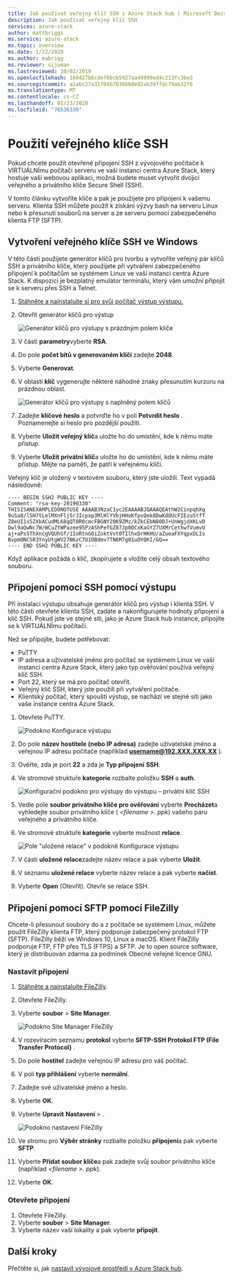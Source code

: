 ```yaml
---
title: Jak používat veřejný klíč SSH s Azure Stack hub | Microsoft Docs
description: Jak používat veřejný klíč SSH
services: azure-stack
author: mattbriggs
ms.service: azure-stack
ms.topic: overview
ms.date: 1/22/2020
ms.author: mabrigg
ms.reviewer: sijuman
ms.lastreviewed: 10/02/2019
ms.openlocfilehash: 160427b6cdef6bcb5927aad4999ed4c213fc3be3
ms.sourcegitcommit: a1abc27a31f04b703666de02ab39ffdc79a632f6
ms.translationtype: MT
ms.contentlocale: cs-CZ
ms.lasthandoff: 01/23/2020
ms.locfileid: "76536330"
---
```

# <a name="use-an-ssh-public-key"></a>Použití veřejného klíče SSH

Pokud chcete použít otevřené připojení SSH z vývojového počítače k VIRTUÁLNÍmu počítači serveru ve vaší instanci centra Azure Stack, který hostuje vaši webovou aplikaci, možná budete muset vytvořit dvojici veřejného a privátního klíče Secure Shell (SSH). 

V tomto článku vytvoříte klíče a pak je použijete pro připojení k vašemu serveru. Klienta SSH můžete použít k získání výzvy bash na serveru Linux nebo k přesunutí souborů na server a ze serveru pomocí zabezpečeného klienta FTP (SFTP).

## <a name="create-an-ssh-public-key-on-windows"></a>Vytvoření veřejného klíče SSH ve Windows

V této části použijete generátor klíčů pro tvorbu a vytvoříte veřejný pár klíčů SSH a privátního klíče, který použijete při vytváření zabezpečeného připojení k počítačům se systémem Linux ve vaší instanci centra Azure Stack. K dispozici je bezplatný emulátor terminálu, který vám umožní připojit se k serveru přes SSH a Telnet.

1. [Stáhněte a nainstalujte si pro svůj počítač výstup výstupu.](https://www.chiark.greenend.org.uk/~sgtatham/putty/latest.html)

1. Otevřít generátor klíčů pro výstup

    ![Generátor klíčů pro výstupy s prázdným polem klíče](media/azure-stack-dev-start-howto-ssh-public-key/001-putty-key-gen-start.png)

1. V části **parametry**vyberte **RSA**.

1. Do pole **počet bitů v generovaném klíči** zadejte **2048**.  

1. Vyberte **Generovat**.

1. V oblasti **klíč** vygenerujte některé náhodné znaky přesunutím kurzoru na prázdnou oblast.

    ![Generátor klíčů pro výstupy s naplněný polem klíčů](media/azure-stack-dev-start-howto-ssh-public-key/002-putty-key-gen-result.png)

1. Zadejte **klíčové heslo** a potvrďte ho v poli **Potvrdit heslo** . Poznamenejte si heslo pro pozdější použití.

1. Vyberte **Uložit veřejný klíč**a uložte ho do umístění, kde k němu máte přístup.

1. Vyberte **Uložit privátní klíč**a uložte ho do umístění, kde k němu máte přístup. Mějte na paměti, že patří k veřejnému klíči.

Veřejný klíč je uložený v textovém souboru, který jste uložili. Text vypadá následovně:

```text  
---- BEGIN SSH2 PUBLIC KEY ----
Comment: "rsa-key-20190330"
THISISANEXAMPLEDONOTUSE AAAAB3NzaC1yc2EAAAABJQAAAQEAthW2CinpqhXq
9uSa8/lSH7tLelMXnFljSrJIcpxp3MlHlYVbjHHoKfpvQek8DwKdOUcFIEzuStfT
Z8eUI1s5ZXkACudML68qQT8R0cmcFBGNY20K9ZMz/kZkCEbN80DJ+UnWgjdXKLvD
Dwl9aQwNc7W/WCuZtWPazee95PzAShPefGZ87Jp0OCxKaGYZ7UXMrCethwfVumvU
aj+aPsSThXncgVQUhSf/1IoRtnGOiZoktVvt0TIlhxDrHKHU/aZueaFXYqpxDLIs
BvpmONCSR3YnyUtgWV27N6zC7U1OBdmv7TN6M7g01uOYQKI/GQ==
---- END SSH2 PUBLIC KEY ----
```

Když aplikace požádá o klíč, zkopírujete a vložíte celý obsah textového souboru.

## <a name="connect-with-ssh-by-using-putty"></a>Připojení pomocí SSH pomocí výstupu

Při instalaci výstupu obsahuje generátor klíčů pro výstup i klienta SSH. V této části otevřete klienta SSH, zadáte a nakonfigurujete hodnoty připojení a klíč SSH. Pokud jste ve stejné síti, jako je Azure Stack hub instance, připojíte se k VIRTUÁLNÍmu počítači.

Než se připojíte, budete potřebovat:
- PuTTY
- IP adresa a uživatelské jméno pro počítač se systémem Linux ve vaší instanci centra Azure Stack, který jako typ ověřování používá veřejný klíč SSH.
- Port 22, který se má pro počítač otevřít.
- Veřejný klíč SSH, který jste použili při vytváření počítače.
- Klientský počítač, který spouští výstup, se nachází ve stejné síti jako vaše instance centra Azure Stack.

1. Otevřete PuTTY.

    ![Podokno Konfigurace výstupu](media/azure-stack-dev-start-howto-ssh-public-key/002-putty-connect.png)

2. Do pole **název hostitele (nebo IP adresa)** zadejte uživatelské jméno a veřejnou IP adresu počítače (například **username@192.XXX.XXX.XX** ). 
3. Ověřte, zda je port **22** a zda je **Typ připojení** **SSH**.
4. Ve stromové struktuře **kategorie** rozbalte položku **SSH** a **auth**.

    ![Konfigurační podokno pro výstupy do výstupu – privátní klíč SSH](media/azure-stack-dev-start-howto-ssh-public-key/002-putty-set-private-key.png)

5. Vedle pole **soubor privátního klíče pro ověřování** vyberte **Procházet**a vyhledejte soubor privátního klíče ( *\<filename >. ppk*) vašeho páru veřejného a privátního klíče.
6. Ve stromové struktuře **kategorie** vyberte možnost **relace**.

    ![Pole "uložené relace" v podokně Konfigurace výstupu](media/azure-stack-dev-start-howto-ssh-public-key/003-puTTY-save-session.png)

7. V části **uložené relace**zadejte název relace a pak vyberte **Uložit**.
8. V seznamu **uložené relace** vyberte název relace a pak vyberte **načíst**.
9. Vyberte **Open** (Otevřít). Otevře se relace SSH.

## <a name="connect-with-sftp-with-filezilla"></a>Připojení pomocí SFTP pomocí FileZilly

Chcete-li přesunout soubory do a z počítače se systémem Linux, můžete použít FileZilly klienta FTP, který podporuje zabezpečený protokol FTP (SFTP). FileZilly běží ve Windows 10, Linux a macOS. Klient FileZilly podporuje FTP, FTP přes TLS (FTPS) a SFTP. Je to open source software, který je distribuován zdarma za podmínek Obecné veřejné licence GNU.

### <a name="set-your-connection"></a>Nastavit připojení

1. [Stáhněte a nainstalujte FileZilly](https://filezilla-project.org/download.php).
1. Otevřete FileZilly.
1. Vyberte **soubor** > **Site Manager**.

    ![Podokno Site Manager FileZilly](media/azure-stack-dev-start-howto-ssh-public-key/005-filezilla-file-manager.png)

1. V rozevíracím seznamu **protokol** vyberte **SFTP-SSH Protokol FTP (File Transfer Protocol)** .
1. Do pole **hostitel** zadejte veřejnou IP adresu pro váš počítač.
1. V poli **typ přihlášení** vyberte **normální**.
1. Zadejte své uživatelské jméno a heslo.
1. Vyberte **OK**.
1. Vyberte **Upravit** **Nastavení** > .

    ![Podokno nastavení FileZilly](media/azure-stack-dev-start-howto-ssh-public-key/006-filezilla-add-private-key.png)

1. Ve stromu pro **Výběr stránky** rozbalte položku **připojení**a pak vyberte **SFTP**.
1. Vyberte **Přidat soubor klíče**a pak zadejte svůj soubor privátního klíče (například *\<filename >. ppk*).
1. Vyberte **OK**.

### <a name="open-your-connection"></a>Otevřete připojení

1. Otevřete FileZilly.
1. Vyberte **soubor** > **Site Manager**.
1. Vyberte název vaší lokality a pak vyberte **připojit**.

## <a name="next-steps"></a>Další kroky

Přečtěte si, jak [nastavit vývojové prostředí v Azure Stack hub](azure-stack-dev-start.md).
